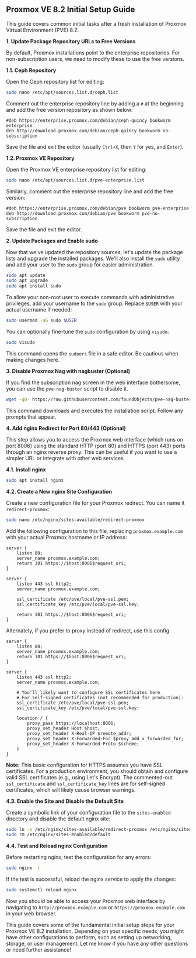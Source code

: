 ## Proxmox VE 8.2 Initial Setup Guide

This guide covers common initial tasks after a fresh installation of Proxmox Virtual Environment (PVE) 8.2.

**1. Update Package Repository URLs to Free Versions**

By default, Proxmox installations point to the enterprise repositories. For non-subscription users, we need to modify these to use the free versions.

**1.1. Ceph Repository**

Open the Ceph repository list for editing:

```bash
sudo nano /etc/apt/sources.list.d/ceph.list
```

Comment out the enterprise repository line by adding a `#` at the beginning and add the free version repository as shown below:

```
#deb https://enterprise.proxmox.com/debian/ceph-quincy bookworm enterprise
deb http://download.proxmox.com/debian/ceph-quincy bookworm no-subscription
```

Save the file and exit the editor (usually `Ctrl+X`, then `Y` for yes, and `Enter`).

**1.2. Proxmox VE Repository**

Open the Proxmox VE enterprise repository list for editing:

```bash
sudo nano /etc/apt/sources.list.d/pve-enterprise.list
```

Similarly, comment out the enterprise repository line and add the free version:

```
#deb https://enterprise.proxmox.com/debian/pve bookworm pve-enterprise
deb http://download.proxmox.com/debian/pve bookworm pve-no-subscription
```

Save the file and exit the editor.

**2. Update Packages and Enable sudo**

Now that we've updated the repository sources, let's update the package lists and upgrade the installed packages. We'll also install the `sudo` utility and add your user to the `sudo` group for easier administration.

```bash
sudo apt update
sudo apt upgrade
sudo apt install sudo
```

To allow your non-root user to execute commands with administrative privileges, add your username to the `sudo` group. Replace `$USER` with your actual username if needed:

```bash
sudo usermod -aG sudo $USER
```

You can optionally fine-tune the `sudo` configuration by using `visudo`:

```bash
sudo visudo
```

This command opens the `sudoers` file in a safe editor. Be cautious when making changes here.

**3. Disable Proxmox Nag with nagbuster (Optional)**

If you find the subscription nag screen in the web interface bothersome, you can use the `pve-nag-buster` script to disable it.

```bash
wget -qO- https://raw.githubusercontent.com/foundObjects/pve-nag-buster/master/install.sh | sudo bash
```

This command downloads and executes the installation script. Follow any prompts that appear.

**4. Add nginx Redirect for Port 80/443 (Optional)**

This step allows you to access the Proxmox web interface (which runs on port 8006) using the standard HTTP (port 80) and HTTPS (port 443) ports through an nginx reverse proxy. This can be useful if you want to use a simpler URL or integrate with other web services.

**4.1. Install nginx**

```bash
sudo apt install nginx
```

**4.2. Create a New nginx Site Configuration**

Create a new configuration file for your Proxmox redirect. You can name it `redirect-proxmox`:

```bash
sudo nano /etc/nginx/sites-available/redirect-proxmox
```

Add the following configuration to this file, replacing `proxmox.example.com` with your actual Proxmox hostname or IP address:

```nginx
server {
    listen 80;
    server_name proxmox.example.com;
    return 301 https://$host:8006$request_uri;
}

server {
    listen 443 ssl http2;
    server_name proxmox.example.com;

    ssl_certificate /etc/pve/local/pve-ssl.pem;
    ssl_certificate_key /etc/pve/local/pve-ssl.key;

    return 301 https://$host:8006$request_uri;
}
```

Alternately, if you prefer to proxy instead of redirect, use this config 

```nginx
server {
    listen 80;
    server_name proxmox.example.com;
    return 301 https://$host:8006$request_uri;
}

server {
    listen 443 ssl http2;
    server_name proxmox.example.com;

    # You'll likely want to configure SSL certificates here
    # For self-signed certificates (not recommended for production):
    ssl_certificate /etc/pve/local/pve-ssl.pem;
    ssl_certificate_key /etc/pve/local/pve-ssl.key;

    location / {
        proxy_pass https://localhost:8006;
        proxy_set_header Host $host;
        proxy_set_header X-Real-IP $remote_addr;
        proxy_set_header X-Forwarded-For $proxy_add_x_forwarded_for;
        proxy_set_header X-Forwarded-Proto $scheme;
    }
}
```

**Note:** This basic configuration for HTTPS assumes you have SSL certificates. For a production environment, you should obtain and configure valid SSL certificates (e.g., using Let's Encrypt). The commented-out `ssl_certificate` and `ssl_certificate_key` lines are for self-signed certificates, which will likely cause browser warnings.

**4.3. Enable the Site and Disable the Default Site**

Create a symbolic link of your configuration file to the `sites-enabled` directory and disable the default nginx site:

```bash
sudo ln -s /etc/nginx/sites-available/redirect-proxmox /etc/nginx/sites-enabled/
sudo rm /etc/nginx/sites-enabled/default
```

**4.4. Test and Reload nginx Configuration**

Before restarting nginx, test the configuration for any errors:

```bash
sudo nginx -t
```

If the test is successful, reload the nginx service to apply the changes:

```bash
sudo systemctl reload nginx
```

Now you should be able to access your Proxmox web interface by navigating to `http://proxmox.example.com` or `https://proxmox.example.com` in your web browser.

This guide covers some of the fundamental initial setup steps for your Proxmox VE 8.2 installation. Depending on your specific needs, you might have other configurations to perform, such as setting up networking, storage, or user management. Let me know if you have any other questions or need further assistance!
